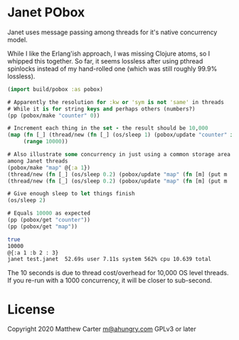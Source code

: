 # Janet PObox

Janet uses message passing among threads for it's native concurrency
model.

While I like the Erlang'ish approach, I was missing Clojure atoms, so
I whipped this together.  So far, it seems lossless after using
pthread spinlocks instead of my hand-rolled one (which was still
roughly 99.9% lossless).

```clojure
(import build/pobox :as pobox)

# Apparently the resolution for :kw or 'sym is not 'same' in threads
# While it is for string keys and perhaps others (numbers?)
(pp (pobox/make "counter" 0))

# Increment each thing in the set - the result should be 10,000
(map (fn [_] (thread/new (fn [_] (os/sleep 1) (pobox/update "counter" inc))))
     (range 10000))

# Also illustrate some concurrency in just using a common storage area
among Janet threads
(pobox/make "map" @{:a 1})
(thread/new (fn [_] (os/sleep 0.2) (pobox/update "map" (fn [m] (put m :b 2)))))
(thread/new (fn [_] (os/sleep 0.2) (pobox/update "map" (fn [m] (put m :c 3)))))

# Give enough sleep to let things finish
(os/sleep 2)

# Equals 10000 as expected
(pp (pobox/get "counter"))
(pp (pobox/get "map"))

```

```sh
true
10000
@{:a 1 :b 2 : 3}
janet test.janet  52.69s user 7.11s system 562% cpu 10.639 total
```

The 10 seconds is due to thread cost/overhead for 10,000 OS level threads.  If
you re-run with a 1000 concurrency, it will be closer to sub-second.

# License

Copyright 2020 Matthew Carter <m@ahungry.com> GPLv3 or later
